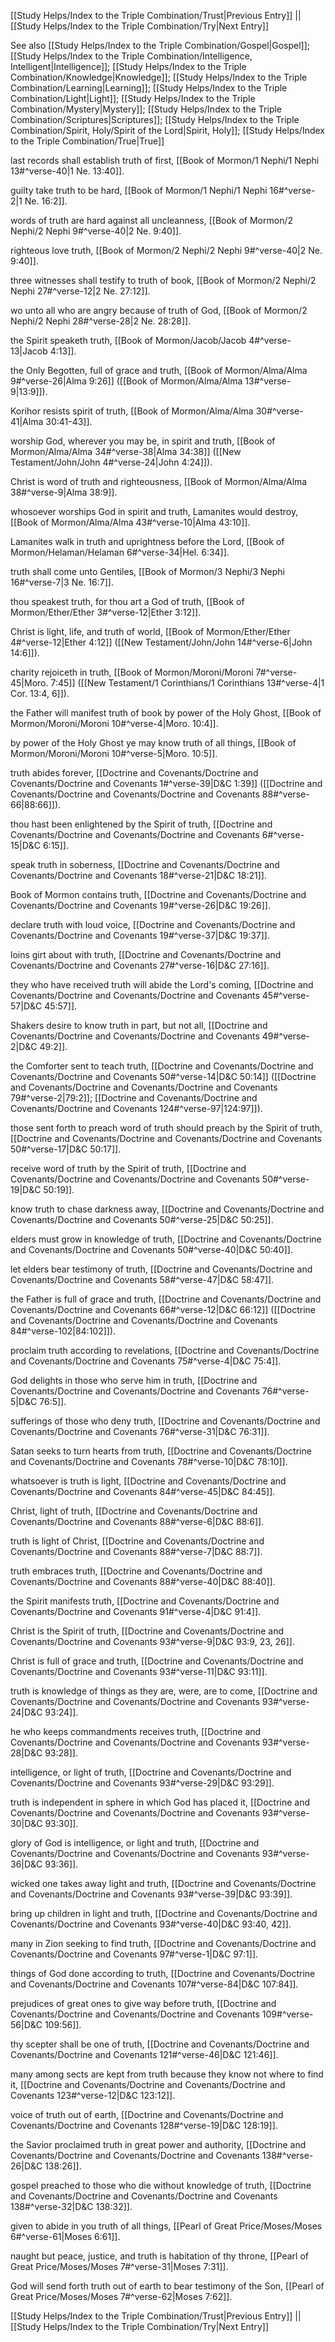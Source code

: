 [[Study Helps/Index to the Triple Combination/Trust|Previous Entry]]  ||  [[Study Helps/Index to the Triple Combination/Try|Next Entry]]

 See also [[Study Helps/Index to the Triple Combination/Gospel|Gospel]]; [[Study Helps/Index to the Triple Combination/Intelligence, Intelligent|Intelligence]]; [[Study Helps/Index to the Triple Combination/Knowledge|Knowledge]]; [[Study Helps/Index to the Triple Combination/Learning|Learning]]; [[Study Helps/Index to the Triple Combination/Light|Light]]; [[Study Helps/Index to the Triple Combination/Mystery|Mystery]]; [[Study Helps/Index to the Triple Combination/Scriptures|Scriptures]]; [[Study Helps/Index to the Triple Combination/Spirit, Holy/Spirit of the Lord|Spirit, Holy]]; [[Study Helps/Index to the Triple Combination/True|True]]

 last records shall establish truth of first, [[Book of Mormon/1 Nephi/1 Nephi 13#^verse-40|1 Ne. 13:40]].

 guilty take truth to be hard, [[Book of Mormon/1 Nephi/1 Nephi 16#^verse-2|1 Ne. 16:2]].

 words of truth are hard against all uncleanness, [[Book of Mormon/2 Nephi/2 Nephi 9#^verse-40|2 Ne. 9:40]].

 righteous love truth, [[Book of Mormon/2 Nephi/2 Nephi 9#^verse-40|2 Ne. 9:40]].

 three witnesses shall testify to truth of book, [[Book of Mormon/2 Nephi/2 Nephi 27#^verse-12|2 Ne. 27:12]].

 wo unto all who are angry because of truth of God, [[Book of Mormon/2 Nephi/2 Nephi 28#^verse-28|2 Ne. 28:28]].

 the Spirit speaketh truth, [[Book of Mormon/Jacob/Jacob 4#^verse-13|Jacob 4:13]].

 the Only Begotten, full of grace and truth, [[Book of Mormon/Alma/Alma 9#^verse-26|Alma 9:26]] ([[Book of Mormon/Alma/Alma 13#^verse-9|13:9]]).

 Korihor resists spirit of truth, [[Book of Mormon/Alma/Alma 30#^verse-41|Alma 30:41-43]].

 worship God, wherever you may be, in spirit and truth, [[Book of Mormon/Alma/Alma 34#^verse-38|Alma 34:38]] ([[New Testament/John/John 4#^verse-24|John 4:24]]).

 Christ is word of truth and righteousness, [[Book of Mormon/Alma/Alma 38#^verse-9|Alma 38:9]].

 whosoever worships God in spirit and truth, Lamanites would destroy, [[Book of Mormon/Alma/Alma 43#^verse-10|Alma 43:10]].

 Lamanites walk in truth and uprightness before the Lord, [[Book of Mormon/Helaman/Helaman 6#^verse-34|Hel. 6:34]].

 truth shall come unto Gentiles, [[Book of Mormon/3 Nephi/3 Nephi 16#^verse-7|3 Ne. 16:7]].

 thou speakest truth, for thou art a God of truth, [[Book of Mormon/Ether/Ether 3#^verse-12|Ether 3:12]].

 Christ is light, life, and truth of world, [[Book of Mormon/Ether/Ether 4#^verse-12|Ether 4:12]] ([[New Testament/John/John 14#^verse-6|John 14:6]]).

 charity rejoiceth in truth, [[Book of Mormon/Moroni/Moroni 7#^verse-45|Moro. 7:45]] ([[New Testament/1 Corinthians/1 Corinthians 13#^verse-4|1 Cor. 13:4, 6]]).

 the Father will manifest truth of book by power of the Holy Ghost, [[Book of Mormon/Moroni/Moroni 10#^verse-4|Moro. 10:4]].

 by power of the Holy Ghost ye may know truth of all things, [[Book of Mormon/Moroni/Moroni 10#^verse-5|Moro. 10:5]].

 truth abides forever, [[Doctrine and Covenants/Doctrine and Covenants/Doctrine and Covenants 1#^verse-39|D&C 1:39]] ([[Doctrine and Covenants/Doctrine and Covenants/Doctrine and Covenants 88#^verse-66|88:66]]).

 thou hast been enlightened by the Spirit of truth, [[Doctrine and Covenants/Doctrine and Covenants/Doctrine and Covenants 6#^verse-15|D&C 6:15]].

 speak truth in soberness, [[Doctrine and Covenants/Doctrine and Covenants/Doctrine and Covenants 18#^verse-21|D&C 18:21]].

 Book of Mormon contains truth, [[Doctrine and Covenants/Doctrine and Covenants/Doctrine and Covenants 19#^verse-26|D&C 19:26]].

 declare truth with loud voice, [[Doctrine and Covenants/Doctrine and Covenants/Doctrine and Covenants 19#^verse-37|D&C 19:37]].

 loins girt about with truth, [[Doctrine and Covenants/Doctrine and Covenants/Doctrine and Covenants 27#^verse-16|D&C 27:16]].

 they who have received truth will abide the Lord's coming, [[Doctrine and Covenants/Doctrine and Covenants/Doctrine and Covenants 45#^verse-57|D&C 45:57]].

 Shakers desire to know truth in part, but not all, [[Doctrine and Covenants/Doctrine and Covenants/Doctrine and Covenants 49#^verse-2|D&C 49:2]].

 the Comforter sent to teach truth, [[Doctrine and Covenants/Doctrine and Covenants/Doctrine and Covenants 50#^verse-14|D&C 50:14]] ([[Doctrine and Covenants/Doctrine and Covenants/Doctrine and Covenants 79#^verse-2|79:2]]; [[Doctrine and Covenants/Doctrine and Covenants/Doctrine and Covenants 124#^verse-97|124:97]]).

 those sent forth to preach word of truth should preach by the Spirit of truth, [[Doctrine and Covenants/Doctrine and Covenants/Doctrine and Covenants 50#^verse-17|D&C 50:17]].

 receive word of truth by the Spirit of truth, [[Doctrine and Covenants/Doctrine and Covenants/Doctrine and Covenants 50#^verse-19|D&C 50:19]].

 know truth to chase darkness away, [[Doctrine and Covenants/Doctrine and Covenants/Doctrine and Covenants 50#^verse-25|D&C 50:25]].

 elders must grow in knowledge of truth, [[Doctrine and Covenants/Doctrine and Covenants/Doctrine and Covenants 50#^verse-40|D&C 50:40]].

 let elders bear testimony of truth, [[Doctrine and Covenants/Doctrine and Covenants/Doctrine and Covenants 58#^verse-47|D&C 58:47]].

 the Father is full of grace and truth, [[Doctrine and Covenants/Doctrine and Covenants/Doctrine and Covenants 66#^verse-12|D&C 66:12]] ([[Doctrine and Covenants/Doctrine and Covenants/Doctrine and Covenants 84#^verse-102|84:102]]).

 proclaim truth according to revelations, [[Doctrine and Covenants/Doctrine and Covenants/Doctrine and Covenants 75#^verse-4|D&C 75:4]].

 God delights in those who serve him in truth, [[Doctrine and Covenants/Doctrine and Covenants/Doctrine and Covenants 76#^verse-5|D&C 76:5]].

 sufferings of those who deny truth, [[Doctrine and Covenants/Doctrine and Covenants/Doctrine and Covenants 76#^verse-31|D&C 76:31]].

 Satan seeks to turn hearts from truth, [[Doctrine and Covenants/Doctrine and Covenants/Doctrine and Covenants 78#^verse-10|D&C 78:10]].

 whatsoever is truth is light, [[Doctrine and Covenants/Doctrine and Covenants/Doctrine and Covenants 84#^verse-45|D&C 84:45]].

 Christ, light of truth, [[Doctrine and Covenants/Doctrine and Covenants/Doctrine and Covenants 88#^verse-6|D&C 88:6]].

 truth is light of Christ, [[Doctrine and Covenants/Doctrine and Covenants/Doctrine and Covenants 88#^verse-7|D&C 88:7]].

 truth embraces truth, [[Doctrine and Covenants/Doctrine and Covenants/Doctrine and Covenants 88#^verse-40|D&C 88:40]].

 the Spirit manifests truth, [[Doctrine and Covenants/Doctrine and Covenants/Doctrine and Covenants 91#^verse-4|D&C 91:4]].

 Christ is the Spirit of truth, [[Doctrine and Covenants/Doctrine and Covenants/Doctrine and Covenants 93#^verse-9|D&C 93:9, 23, 26]].

 Christ is full of grace and truth, [[Doctrine and Covenants/Doctrine and Covenants/Doctrine and Covenants 93#^verse-11|D&C 93:11]].

 truth is knowledge of things as they are, were, are to come, [[Doctrine and Covenants/Doctrine and Covenants/Doctrine and Covenants 93#^verse-24|D&C 93:24]].

 he who keeps commandments receives truth, [[Doctrine and Covenants/Doctrine and Covenants/Doctrine and Covenants 93#^verse-28|D&C 93:28]].

 intelligence, or light of truth, [[Doctrine and Covenants/Doctrine and Covenants/Doctrine and Covenants 93#^verse-29|D&C 93:29]].

 truth is independent in sphere in which God has placed it, [[Doctrine and Covenants/Doctrine and Covenants/Doctrine and Covenants 93#^verse-30|D&C 93:30]].

 glory of God is intelligence, or light and truth, [[Doctrine and Covenants/Doctrine and Covenants/Doctrine and Covenants 93#^verse-36|D&C 93:36]].

 wicked one takes away light and truth, [[Doctrine and Covenants/Doctrine and Covenants/Doctrine and Covenants 93#^verse-39|D&C 93:39]].

 bring up children in light and truth, [[Doctrine and Covenants/Doctrine and Covenants/Doctrine and Covenants 93#^verse-40|D&C 93:40, 42]].

 many in Zion seeking to find truth, [[Doctrine and Covenants/Doctrine and Covenants/Doctrine and Covenants 97#^verse-1|D&C 97:1]].

 things of God done according to truth, [[Doctrine and Covenants/Doctrine and Covenants/Doctrine and Covenants 107#^verse-84|D&C 107:84]].

 prejudices of great ones to give way before truth, [[Doctrine and Covenants/Doctrine and Covenants/Doctrine and Covenants 109#^verse-56|D&C 109:56]].

 thy scepter shall be one of truth, [[Doctrine and Covenants/Doctrine and Covenants/Doctrine and Covenants 121#^verse-46|D&C 121:46]].

 many among sects are kept from truth because they know not where to find it, [[Doctrine and Covenants/Doctrine and Covenants/Doctrine and Covenants 123#^verse-12|D&C 123:12]].

 voice of truth out of earth, [[Doctrine and Covenants/Doctrine and Covenants/Doctrine and Covenants 128#^verse-19|D&C 128:19]].

 the Savior proclaimed truth in great power and authority, [[Doctrine and Covenants/Doctrine and Covenants/Doctrine and Covenants 138#^verse-26|D&C 138:26]].

 gospel preached to those who die without knowledge of truth, [[Doctrine and Covenants/Doctrine and Covenants/Doctrine and Covenants 138#^verse-32|D&C 138:32]].

 given to abide in you truth of all things, [[Pearl of Great Price/Moses/Moses 6#^verse-61|Moses 6:61]].

 naught but peace, justice, and truth is habitation of thy throne, [[Pearl of Great Price/Moses/Moses 7#^verse-31|Moses 7:31]].

 God will send forth truth out of earth to bear testimony of the Son, [[Pearl of Great Price/Moses/Moses 7#^verse-62|Moses 7:62]].

[[Study Helps/Index to the Triple Combination/Trust|Previous Entry]]  ||  [[Study Helps/Index to the Triple Combination/Try|Next Entry]]